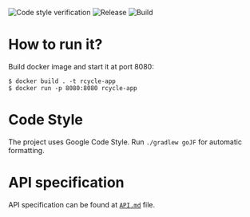 ![Code style verification](https://github.com/RecycleAppHSE/backend/workflows/Code%20style%20verification/badge.svg?branch=master)
![Release](https://github.com/RecycleAppHSE/backend/workflows/Release/badge.svg)
![Build](https://github.com/RecycleAppHSE/backend/workflows/Build/badge.svg?branch=master)

# How to run it?

Build docker image and start it at port 8080:

```
$ docker build . -t rcycle-app
$ docker run -p 8080:8080 rcycle-app
```

# Code Style

The project uses Google Code Style. Run `./gradlew goJF` for automatic formatting.

# API specification

API specification can be found at [`API.md`](./API.md) file.
